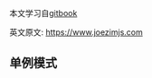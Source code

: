 本文学习自[gitbook](https://legacy.gitbook.com/book/natee/javascript-design-patterns/details)

英文原文: https://www.joezimjs.com

## 单例模式

